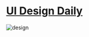 # [UI Design Daily](https://www.uidesigndaily.com)

![design](https://www.uidesigndaily.com/uploads/1572/day_1572.png)
